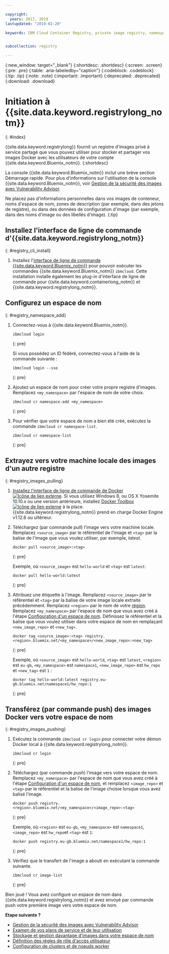 ```yaml
---

copyright:
  years: 2017, 2019
lastupdated: "2019-02-20"

keywords: IBM Cloud Container Registry, private image registry, namespaces, image security


subcollection: registry

---
```


{:new_window: target="_blank"}
{:shortdesc: .shortdesc}
{:screen: .screen}
{:pre: .pre}
{:table: .aria-labeledby="caption"}
{:codeblock: .codeblock}
{:tip: .tip}
{:note: .note}
{:important: .important}
{:deprecated: .deprecated}
{:download: .download}

# Initiation à {{site.data.keyword.registrylong_notm}}
{: #index}

{{site.data.keyword.registrylong}}
fournit un registre d'images privé à service partagé que vous pouvez utiliser pour
stocker et partager vos images Docker avec les utilisateurs de
votre compte {{site.data.keyword.Bluemix_notm}}.
{:shortdesc}

La console {{site.data.keyword.Bluemix_notm}} inclut une brève section Démarrage rapide. Pour plus d'informations sur l'utilisation de la console {{site.data.keyword.Bluemix_notm}}, voir [Gestion de la sécurité des images avec Vulnerability Advisor](/docs/services/va/va_index.html).

Ne placez pas d'informations personnelles dans vos images de conteneur, noms d'espace de nom, zones de description (par exemple, dans des jetons de registre), ou dans des données de configuration d'image (par exemple, dans des noms d'image ou des libellés d'image).
{:tip}

## Installez l'interface de ligne de commande d'{{site.data.keyword.registrylong_notm}}
{: #registry_cli_install}

1. Installez l'[interface de ligne de commande {{site.data.keyword.Bluemix_notm}}](/docs/cli/index.html#overview) pour pouvoir exécuter les commandes {{site.data.keyword.Bluemix_notm}} `ibmcloud`. Cette installation installe également les plug-in d'interface de ligne de commande pour {{site.data.keyword.containerlong_notm}} et {{site.data.keyword.registrylong_notm}}.

## Configurez un espace de nom
{: #registry_namespace_add}

1. Connectez-vous à {{site.data.keyword.Bluemix_notm}}.

   ```
   ibmcloud login
   ```
   {: pre}

   Si vous possédez un ID fédéré, connectez-vous à l'aide de la commande suivante :

   ```
   ibmcloud login --sso
   ```
   {: pre}

2. Ajoutez un espace de nom pour créer votre propre registre d'images. Remplacez `<my_namespace>` par l'espace de nom de votre choix.

   ```
   ibmcloud cr namespace-add <my_namespace>
   ```
   {: pre}

3. Pour vérifier que votre espace de nom a bien été créé, exécutez la commande `ibmcloud cr namespace-list`.

   ```
   ibmcloud cr namespace-list
   ```
   {: pre}

## Extrayez vers votre machine locale des images d'un autre registre
{: #registry_images_pulling}

1. [Installez l'interface de ligne de commande de Docker ![Icône de lien externe](../../icons/launch-glyph.svg "Icône de lien externe")](https://www.docker.com/community-edition#/download). Si
vous utilisez Windows 8, ou OS X Yosemite 10.10.x ou une version antérieure, installez [Docker Toolbox ![Icône de lien externe](../../icons/launch-glyph.svg "Icône de lien externe")](https://docs.docker.com/toolbox/) à la place. {{site.data.keyword.registrylong_notm}} prend en charge Docker Engine v1.12.6 ou ultérieur.

2. Téléchargez (par commande _pull_) l'image vers votre machine locale. Remplacez `<source_image>` par le référentiel de l'image et `<tag>` par la balise de l'image que vous voulez utiliser, par exemple, _latest_.

   ```
   docker pull <source_image>:<tag>
   ```
   {: pre}

   Exemple, où `<source_image>` est `hello-world` et `<tag>` est `latest`:

   ```
   docker pull hello-world:latest
   ```
   {: pre}

3. Attribuez une étiquette à l'image. Remplacez `<source_image>` par le référentiel et `<tag>` par la balise de votre image locale extraite précédemment. Remplacez `<region>` par le nom de votre [région](/docs/services/Registry/registry_overview.html#registry_regions). Remplacez `<my_namespace>` par l'espace de nom que vous avez créé à l'étape [Configuration d'un espace de nom](/docs/services/Registry/index.html#registry_namespace_add). Définissez le référentiel et la balise que vous voulez utiliser dans votre espace de nom en remplaçant `<new_image_repo>` et `<new_tag>`.

   ```
   docker tag <source_image>:<tag> registry.<region>.bluemix.net/<my_namespace>/<new_image_repo>:<new_tag>
   ```
   {: pre}

   Exemple, où `<source_image>` est `hello-world`, `<tag>` est `latest`, `<region>` est `eu-gb`, `<my_namespace>` est `namespace1`, `<new_image_repo>` est `hw_repo` et `<new_tag>` est `1` :

   ```
   docker tag hello-world:latest registry.eu-gb.bluemix.net/namespace1/hw_repo:1
   ```
   {: pre}

## Transférez (par commande push) des images Docker vers votre espace de nom
{: #registry_images_pushing}

1. Exécutez la commande `ibmcloud cr login` pour connecter votre démon Docker local à {{site.data.keyword.registrylong_notm}}.

   ```
   ibmcloud cr login
   ```
   {: pre}

2. Téléchargez (par commande _push_) l'image vers votre espace de nom. Remplacez `<my_namespace>` par l'espace de nom que vous avez créé à l'étape [Configuration d'un espace de nom](/docs/services/Registry/index.html#registry_namespace_add), et remplacez `<image_repo>` et `<tag>` par le référentiel et la balise de l'image choisie lorsque vous avez balisé l'image.

   ```
   docker push registry.<region>.bluemix.net/<my_namespace>/<image_repo>:<tag>
   ```
   {: pre}

   Exemple, où `<region>` est `eu-gb`, `<my_namespace>` est `namespace1`, `<image_repo>` est `hw_repo`et `<tag>` est `1`:

   ```
   docker push registry.eu-gb.bluemix.net/namespace1/hw_repo:1
   ```
   {: pre}
   

3. Vérifiez que le transfert de l'image a abouti en exécutant la commande suivante.

   ```
   ibmcloud cr image-list
   ```
   {: pre}

Bien joué ! Vous avez configuré un espace de nom dans
{{site.data.keyword.registrylong_notm}} et avez
envoyé par commande push votre première image vers votre espace de nom.

**Etape suivante ?**

- [Gestion de la sécurité des images avec Vulnerability Advisor](/docs/services/va/va_index.html)
- [Examen de vos plans de service et de leur utilisation](/docs/services/Registry/registry_overview.html#registry_plans)
- [Stockage et gestion davantage d'images dans votre espace de nom](/docs/services/Registry/registry_images_.html)
- [Définition des règles de rôle d'accès utilisateur](/docs/services/Registry/registry_users.html#user)
- [Configuration de clusters et de noeuds worker](/docs/containers/cs_clusters.html#clusters)
